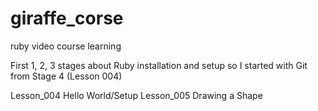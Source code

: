 # giraffe_corse
ruby video course learning

First 1, 2, 3 stages about Ruby installation and setup
so I started with Git from Stage 4 (Lesson 004)

Lesson_004 Hello World/Setup
Lesson_005 Drawing a Shape

